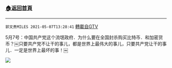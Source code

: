 ﻿###  [:house:返回首頁](https://github.com/ourhimalayas/txt)
---

`郭文贵MILES 2021-05-07T13:28:41` [轉載自GTV](https://gtv.org/web/#/UserInfo/5e596957357cc612d35a8044)

5月7号：中国共产党这个流氓政府．为什么要在全国封杀购买比特币．和加密货币？￼只要共产党不让干的事儿，都是世界上最伟大的事儿，只要共产党让干的事儿．一定是世界上最坏的事！￼

[![](https://filegroup.gtv.org/cdn-cgi/image/width=600/https://filegroup.gtv.org/group7/web/20210507/13/28/0/4832af4024ca4e554d503a541f1d3bcb.jpg)](https://filegroup.gtv.org/group7/web/20210507/13/28/0/d7e2d09dca51d36085239dac370b340a.mp4)